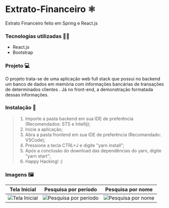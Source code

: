# Extrato-Financeiro ⚛
Extrato Financeiro feito em Spring e React.js

### Tecnologias utilizadas 👩‍🚀
- React.js
- Bootstrap

### Projeto 💻
O projeto trata-se de uma aplicação web full stack que possui no backend um banco de dados em memória com informações bancárias de transações de determinados clientes . Já no front-end, a demonstração formatada dessas informações.

### Instalação 🧰
> 1. Importe a pasta backend em sua IDE de preferência (Recomendados: STS e Intellij);
> 2. Inicie a aplicação;
> 3. Abra a pasta frontend em sua IDE de preferência (Recomandado: VSCode);
> 4. Pressione a tecla CTRL+J e digite "yarn install";
> 5. Após a conclusão do download das dependências do yarn, digite "yarn start";
> 6. Happy Hacking! :)


### Imagens 🖼
| Tela Inicial | Pesquisa por período | Pesquisa por nome
|---|---|---|
![Tela Inicial](https://user-images.githubusercontent.com/80803417/209482312-f16d59b6-c843-45c0-9ea5-0fd33938cf0c.png) | ![Pesquisa por periodo](https://user-images.githubusercontent.com/80803417/209482320-fffc975c-7ee6-48be-8d90-fea1b1c73d44.png) | ![Pesquisa por nome](https://user-images.githubusercontent.com/80803417/209482321-3b35ff81-a225-42be-bd62-995d1ac202c0.png)
